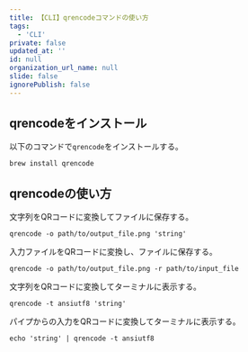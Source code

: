 ```yaml
---
title: 【CLI】qrencodeコマンドの使い方
tags:
  - 'CLI'
private: false
updated_at: ''
id: null
organization_url_name: null
slide: false
ignorePublish: false
---
```

## qrencodeをインストール

以下のコマンドで`qrencode`をインストールする。

```terminal
brew install qrencode
```

## qrencodeの使い方

文字列をQRコードに変換してファイルに保存する。

```terminal
qrencode -o path/to/output_file.png 'string'
```

入力ファイルをQRコードに変換し、ファイルに保存する。

```terminal
qrencode -o path/to/output_file.png -r path/to/input_file
```

文字列をQRコードに変換してターミナルに表示する。

```terminal
qrencode -t ansiutf8 'string'
```

パイプからの入力をQRコードに変換してターミナルに表示する。

```terminal
echo 'string' | qrencode -t ansiutf8
```

